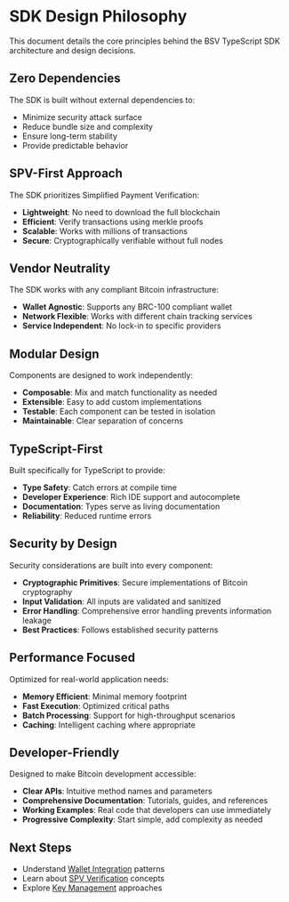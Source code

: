 # SDK Design Philosophy

This document details the core principles behind the BSV TypeScript SDK architecture and design decisions.

## Zero Dependencies

The SDK is built without external dependencies to:
- Minimize security attack surface
- Reduce bundle size and complexity
- Ensure long-term stability
- Provide predictable behavior

## SPV-First Approach

The SDK prioritizes Simplified Payment Verification:
- **Lightweight**: No need to download the full blockchain
- **Efficient**: Verify transactions using merkle proofs
- **Scalable**: Works with millions of transactions
- **Secure**: Cryptographically verifiable without full nodes

## Vendor Neutrality

The SDK works with any compliant Bitcoin infrastructure:
- **Wallet Agnostic**: Supports any BRC-100 compliant wallet
- **Network Flexible**: Works with different chain tracking services
- **Service Independent**: No lock-in to specific providers

## Modular Design

Components are designed to work independently:
- **Composable**: Mix and match functionality as needed
- **Extensible**: Easy to add custom implementations
- **Testable**: Each component can be tested in isolation
- **Maintainable**: Clear separation of concerns

## TypeScript-First

Built specifically for TypeScript to provide:
- **Type Safety**: Catch errors at compile time
- **Developer Experience**: Rich IDE support and autocomplete
- **Documentation**: Types serve as living documentation
- **Reliability**: Reduced runtime errors

## Security by Design

Security considerations are built into every component:
- **Cryptographic Primitives**: Secure implementations of Bitcoin cryptography
- **Input Validation**: All inputs are validated and sanitized
- **Error Handling**: Comprehensive error handling prevents information leakage
- **Best Practices**: Follows established security patterns

## Performance Focused

Optimized for real-world application needs:
- **Memory Efficient**: Minimal memory footprint
- **Fast Execution**: Optimized critical paths
- **Batch Processing**: Support for high-throughput scenarios
- **Caching**: Intelligent caching where appropriate

## Developer-Friendly

Designed to make Bitcoin development accessible:
- **Clear APIs**: Intuitive method names and parameters
- **Comprehensive Documentation**: Tutorials, guides, and references
- **Working Examples**: Real code that developers can use immediately
- **Progressive Complexity**: Start simple, add complexity as needed

## Next Steps

- Understand [Wallet Integration](./wallet-integration.md) patterns
- Learn about [SPV Verification](./spv-verification.md) concepts
- Explore [Key Management](./key-management.md) approaches
